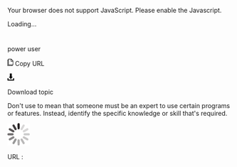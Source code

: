 Your browser does not support JavaScript. Please enable the Javascript.

Loading...

# 

power user

![Copy URL](power-user_files/Copy.png)
Copy URL

![Download](power-user_files/Download.png)

Download topic

Don't use to mean that someone must be an expert to use certain programs or features. Instead, identify the specific knowledge or skill that's required.

![In progress](power-user_files/activity-large.gif)

URL :
